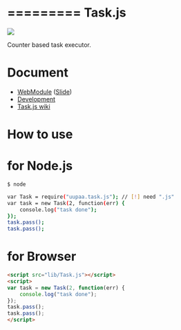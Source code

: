=========
Task.js
=========

![](https://travis-ci.org/uupaa/Task.js.png)

Counter based task executor.

# Document

- [WebModule](https://github.com/uupaa/WebModule) ([Slide](http://uupaa.github.io/Slide/slide/WebModule/index.html))
- [Development](https://github.com/uupaa/WebModule/wiki/Development)
- [Task.js wiki](https://github.com/uupaa/Task.js/wiki/Task)

# How to use

# for Node.js
```sh
$ node

var Task = require("uupaa.task.js"); // [!] need ".js"
var task = new Task(2, function(err) {
    console.log("task done");
});
task.pass();
task.pass();
```

# for Browser

```html
<script src="lib/Task.js"></script>
<script>
var task = new Task(2, function(err) {
    console.log("task done");
});
task.pass();
task.pass();
</script>
```

